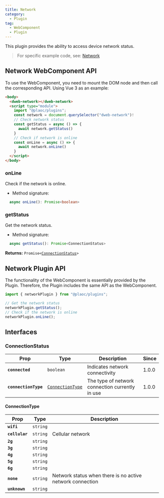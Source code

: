 ```yaml
---
title: Network
category:
  - Plugin
tag:
  - WebComponent
  - Plugin
---
```


This plugin provides the ability to access device network status.

> For specific example code, see: [Network](https://github.com/BioforestChain/dweb_browser/blob/main/plaoc/demo/src/pages/Network.vue)

## Network WebComponent API

To use the WebComponent, you need to mount the DOM node and then call the corresponding API.
Using Vue 3 as an example:

```html
<body>
  <dweb-network></dweb-network>
  <script type="module">
    import "@plaoc/plugins";
    const network = document.querySelector("dweb-network")!
    // Check network status
    const getStatus = async () => {
      await network.getStatus()
    }
    // Check if network is online
    const onLine = async () => {
      await network.onLine()
    }
  </script>
</body>
```

### onLine

Check if the network is online.

- Method signature:

```ts
  async onLine(): Promise<boolean>
```

### getStatus

Get the network status.

- Method signature:

```ts
  async getStatus(): Promise<ConnectionStatus>
```

**Returns:** <code>Promise&lt;<a href="#connectionstatus">ConnectionStatus</a>&gt;</code>

## Network Plugin API

The functionality of the WebComponent is essentially provided by the Plugin. Therefore, the Plugin includes the same API as the WebComponent.

```ts
import { networkPlugin } from "@plaoc/plugins";

// Get the network status
networkPlugin.getStatus();
// Check if the network is online
networkPlugin.onLine();
```

## Interfaces

### ConnectionStatus

| Prop                 | Type                                                      | Description                                     | Since |
| -------------------- | --------------------------------------------------------- | ----------------------------------------------- | ----- |
| **`connected`**      | <code>boolean</code>                                      | Indicates network connectivity                  | 1.0.0 |
| **`connectionType`** | <code><a href="#connectiontype">ConnectionType</a></code> | The type of network connection currently in use | 1.0.0 |

#### ConnectionType

| Prop           | Type                | Description                                               |
| -------------- | ------------------- | --------------------------------------------------------- |
| **`wifi`**     | <code>string</code> |                                                           |
| **`cellular`** | <code>string</code> | Cellular network                                          |
| **`2g`**       | <code>string</code> |                                                           |
| **`3g`**       | <code>string</code> |                                                           |
| **`4g`**       | <code>string</code> |                                                           |
| **`5g`**       | <code>string</code> |                                                           |
| **`6g`**       | <code>string</code> |                                                           |
| **`none`**     | <code>string</code> | Network status when there is no active network connection |
| **`unknown`**  | <code>string</code> |                                                           |
